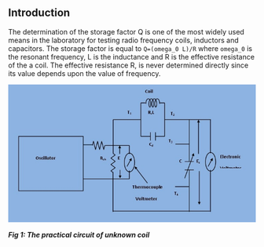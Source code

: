 ## Introduction

The determination of the storage factor Q is one of the most widely used means in the laboratory for testing radio frequency coils, inductors and capacitors. The storage factor is equal to `Q=(omega_0 L)/R` where `omega_0` is the resonant frequency, L is the inductance and R is the effective resistance of the a coil. The effective resistance R, is never determined directly since its value depends upon the value of frequency.
<p align="center">

![Rm501 Figure](images/pic1.jpg)

***Fig 1: The practical circuit of unknown coil***
</p>
